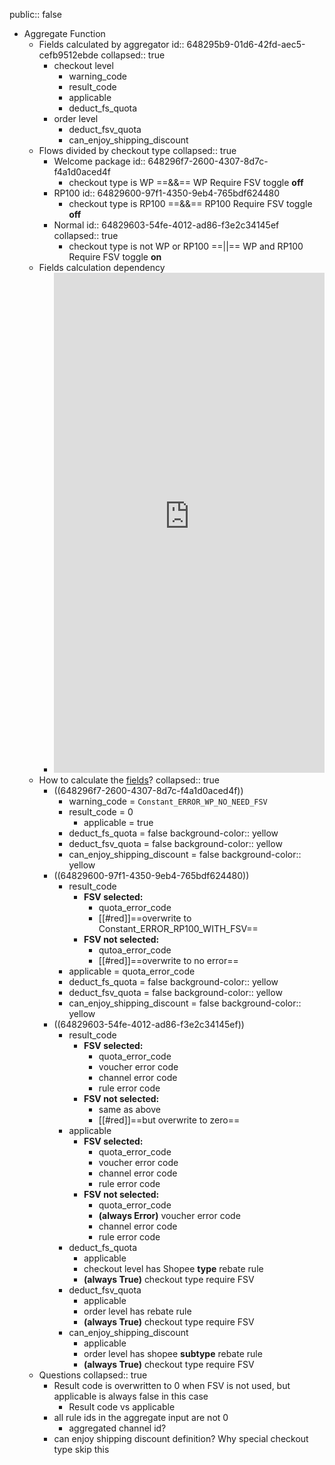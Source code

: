 public:: false

- Aggregate Function
    - Fields calculated by aggregator
      id:: 648295b9-01d6-42fd-aec5-cefb9512ebde
      collapsed:: true
        - checkout level
            - warning_code
            - result_code
            - applicable
            - deduct_fs_quota
        - order level
            - deduct_fsv_quota
            - can_enjoy_shipping_discount
    - Flows divided by checkout type
      collapsed:: true
        - Welcome package
          id:: 648296f7-2600-4307-8d7c-f4a1d0aced4f
            - checkout type is WP ==&&== WP Require FSV toggle **off**
        - RP100
          id:: 64829600-97f1-4350-9eb4-765bdf624480
            - checkout type is RP100 ==&&== RP100 Require FSV toggle **off**
        - Normal
          id:: 64829603-54fe-4012-ad86-f3e2c34145ef
          collapsed:: true
            - checkout type is not WP or RP100 ==||== WP and RP100 Require FSV toggle **on**
    - Fields calculation dependency
        - <iframe src="https://link.excalidraw.com/readonly/dAXnqnJoCASjZOcfBBRw" width="100%" height="800" style="border: none;"></iframe>
    - How to calculate the [fields](((648295b9-01d6-42fd-aec5-cefb9512ebde)))?
      collapsed:: true
        - ((648296f7-2600-4307-8d7c-f4a1d0aced4f))
            - warning_code = `Constant_ERROR_WP_NO_NEED_FSV`
            - result_code = 0
                - applicable = true
            - deduct_fs_quota = false
              background-color:: yellow
            - deduct_fsv_quota = false
              background-color:: yellow
            - can_enjoy_shipping_discount = false
              background-color:: yellow
        - ((64829600-97f1-4350-9eb4-765bdf624480))
            - result_code
                - **FSV selected:**
                    - quota_error_code
                    - [[#red]]==overwrite to Constant_ERROR_RP100_WITH_FSV==
                - **FSV not selected:**
                    - qutoa_error_code
                    - [[#red]]==overwrite to no error==
            - applicable = quota_error_code
            - deduct_fs_quota = false
              background-color:: yellow
            - deduct_fsv_quota = false
              background-color:: yellow
            - can_enjoy_shipping_discount = false
              background-color:: yellow
        - ((64829603-54fe-4012-ad86-f3e2c34145ef))
            - result_code
                - **FSV selected:**
                    - quota_error_code
                    - voucher error code
                    - channel error code
                    - rule error code
                - **FSV not selected:**
                    - same as above
                    - [[#red]]==but overwrite to zero==
            - applicable
                - **FSV selected:**
                    - quota_error_code
                    - voucher error code
                    - channel error code
                    - rule error code
                - **FSV not selected:**
                    - quota_error_code
                    - **(always Error)** voucher error code
                    - channel error code
                    - rule error code
            - deduct_fs_quota
                - applicable
                - checkout level has Shopee **type** rebate rule
                - **(always True)** checkout type require FSV
            - deduct_fsv_quota
                - applicable
                - order level has rebate rule
                - **(always True)** checkout type require FSV
            - can_enjoy_shipping_discount
                - applicable
                - order level has shopee **subtype** rebate rule
                - **(always True)** checkout type require FSV
    - Questions
      collapsed:: true
        - Result code is overwritten to 0 when FSV is not used, but applicable is always false in this case
            - Result code vs applicable
        - all rule ids in the aggregate input are not 0
            - aggregated channel id?
        - can enjoy shipping discount definition? Why special checkout type skip this